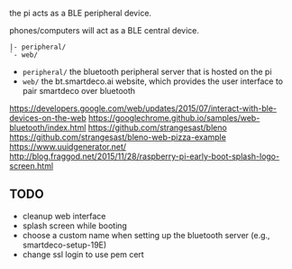 the pi acts as a BLE peripheral device.

phones/computers will act as a BLE central device.

```
|- peripheral/
`- web/
```

* `peripheral/` the bluetooth peripheral server that is hosted on the pi
* `web/` the bt.smartdeco.ai website, which provides the user interface to pair smartdeco over bluetooth

https://developers.google.com/web/updates/2015/07/interact-with-ble-devices-on-the-web
https://googlechrome.github.io/samples/web-bluetooth/index.html
https://github.com/strangesast/bleno
https://github.com/strangesast/bleno-web-pizza-example
https://www.uuidgenerator.net/
http://blog.fraggod.net/2015/11/28/raspberry-pi-early-boot-splash-logo-screen.html


## TODO

* cleanup web interface
* splash screen while booting
* choose a custom name when setting up the bluetooth server (e.g., smartdeco-setup-19E)
* change ssl login to use pem cert
